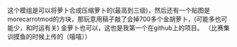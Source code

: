 这个模组是可以将萝卜合成压缩萝卜的(最高到三级)，然后还有一个贴图是morecarrotmod的方块，那玩意用稿子敲了会掉700多个金胡萝卜，(可能多也可能少，和时运有关)
金萝卜也可以，这也是我第一个在github上的项目。
（比赛集训摸鱼的时候上传的（嘻嘻））
